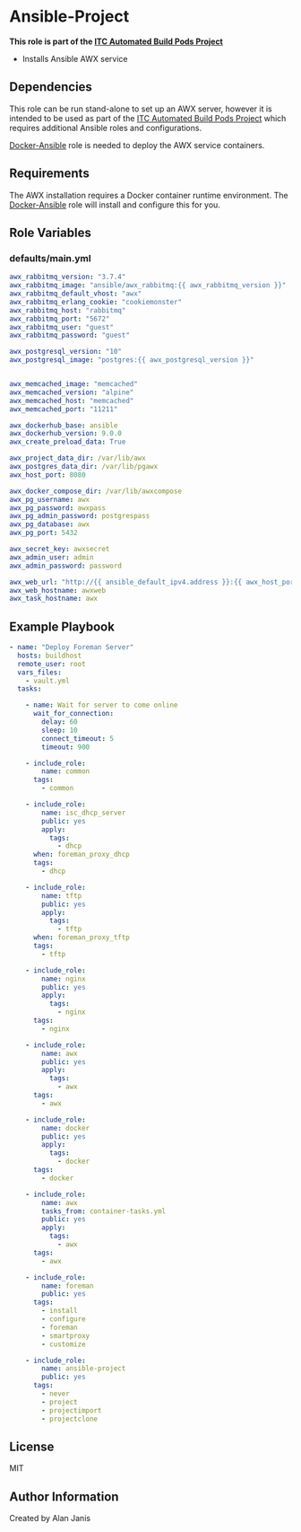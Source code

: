 # Ansible-Project

**This role is part of the [ITC Automated Build Pods Project][]**
  - Installs Ansible AWX service

## Dependencies

This role can be run stand-alone to set up an AWX server, however it is intended to be used as part of the [ITC Automated Build Pods Project][] which requires additional Ansible roles and configurations.

[Docker-Ansible][] role is needed to deploy the AWX service containers.

## Requirements

The AWX installation requires a Docker container runtime environment.  The [Docker-Ansible][] role will install and configure this for you.

## Role Variables

### defaults/main.yml
```yaml
awx_rabbitmq_version: "3.7.4"
awx_rabbitmq_image: "ansible/awx_rabbitmq:{{ awx_rabbitmq_version }}"
awx_rabbitmq_default_vhost: "awx"
awx_rabbitmq_erlang_cookie: "cookiemonster"
awx_rabbitmq_host: "rabbitmq"
awx_rabbitmq_port: "5672"
awx_rabbitmq_user: "guest"
awx_rabbitmq_password: "guest"

awx_postgresql_version: "10"
awx_postgresql_image: "postgres:{{ awx_postgresql_version }}"


awx_memcached_image: "memcached"
awx_memcached_version: "alpine"
awx_memcached_host: "memcached"
awx_memcached_port: "11211"

awx_dockerhub_base: ansible
awx_dockerhub_version: 9.0.0
awx_create_preload_data: True

awx_project_data_dir: /var/lib/awx
awx_postgres_data_dir: /var/lib/pgawx
awx_host_port: 8080

awx_docker_compose_dir: /var/lib/awxcompose
awx_pg_username: awx
awx_pg_password: awxpass
awx_pg_admin_password: postgrespass
awx_pg_database: awx
awx_pg_port: 5432

awx_secret_key: awxsecret
awx_admin_user: admin
awx_admin_password: password

awx_web_url: "http://{{ ansible_default_ipv4.address }}:{{ awx_host_port }}"
awx_web_hostname: awxweb
awx_task_hostname: awx

```

## Example Playbook
```yaml
- name: "Deploy Foreman Server"
  hosts: buildhost
  remote_user: root
  vars_files:
    - vault.yml
  tasks:

    - name: Wait for server to come online
      wait_for_connection:
        delay: 60
        sleep: 10
        connect_timeout: 5
        timeout: 900

    - include_role:
        name: common
      tags:
        - common

    - include_role:
        name: isc_dhcp_server
        public: yes
        apply:
          tags:
            - dhcp
      when: foreman_proxy_dhcp
      tags:
        - dhcp

    - include_role:
        name: tftp
        public: yes
        apply:
          tags:
            - tftp
      when: foreman_proxy_tftp
      tags:
        - tftp

    - include_role:
        name: nginx
        public: yes
        apply:
          tags:
            - nginx
      tags:
        - nginx

    - include_role:
        name: awx
        public: yes
        apply:
          tags:
            - awx
      tags:
        - awx

    - include_role:
        name: docker
        public: yes
        apply:
          tags:
            - docker
      tags:
        - docker

    - include_role:
        name: awx
        tasks_from: container-tasks.yml
        public: yes
        apply:
          tags:
            - awx
      tags:
        - awx

    - include_role:
        name: foreman
        public: yes
      tags:
        - install
        - configure
        - foreman
        - smartproxy
        - customize

    - include_role:
        name: ansible-project
        public: yes
      tags:
        - never
        - project
        - projectimport
        - projectclone
```

## License

MIT

## Author Information

Created by Alan Janis

[itc automated build pods project]:  https://github.com/ajanis/itc-build-pods.git
[docker-ansible]: https://github.com/ajanis/docker-ansible.git
